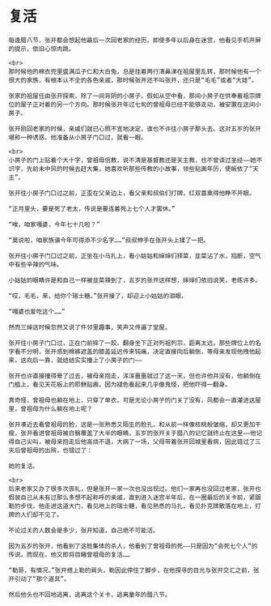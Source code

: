 # 复活
    每逢腊八节，张开都会想起他最后一次回老家的经历，即使多年以后身在迷宫，他看见手机开屏的提示，依旧心惊肉跳。
    
    <br>
    那时候他的棉衣兜里盛满瓜子仁和大白兔，总是挂着两行清鼻涕在祖屋里乱转，那时候他有一个很大的家族，有根本认不全的各色亲戚，那时候张开还不叫张开，还只是“毛毛”或者“大娃”。
    
    张家的祖屋任由张开探索，除了一间背阴的小房子，假如从空中看，那间小房子在供奉着祖宗牌位的屋子正对着的另一个方向。那时候张开年过七旬的曾祖母已经不能够走动，被安置在这间小房子。
    
    张开刚回老家的时候，亲戚们就已心照不宣地决定，谁也不许往小房子那头去。这对五岁的张开堪称一种诱惑，他准备从小房子门口过，就看一眼。

    <br>
    小房子的门上贴着个大十字，曾祖母信教，说不清是基督教还是天主教，也不曾读过圣经——她不识字，先前未中风的时候去赶大集，她喜欢听那些传教的小故事，领些贴画年历，便皈依了“天主”。
    
    张开往小房子门口过之前，正歪在父亲边上，看父亲和叔伯们打牌，红双喜熏得他睁不开眼。
    
    “正月里头，要是死了老太，传说是要连着死上七个人才罢休。”
    
    “唉，咱家嘎婆，今年七十几啦？”
    
    “莫说啦，咱家族谱今年可得添不少名字……”叔叔伸手在张开头上揉了一把。
    
    张开往小房子门口过之前，正坐在小马扎上，看小姑姑和婶婶们择菜，韭菜沾了水，掐断，空气中有些辛辣的气味。
    
    小姑姑的眼睛许是和自己一样被韭菜辣到了，五岁的张开这样想，婶婶们依旧说笑，老练许多。
    
    “哎，毛毛，来，给你个瑞士糖。”张开接了，却迎上小姑姑的泪眼，
    
    “嘎婆也爱吃这个……”
    
    然而三婶这时候忽然又说了件邻里趣事，笑声又传遍了堂屋。
    
    张开往小房子门口过，正在门前摔了一跤，翻身坐下正对列祖列宗，距离太远，那些牌位上的名字看不分明，张开感到棉裤遮盖的膝盖延迟传来钝痛，决定直接向后躺倒，等母亲发现他拽他起来，这向后一靠，就结结实实撞上了小房子的门——
    
    张开也许直接撞得晕了过去，被母亲抱走，浑浑噩噩就过了这一天，但也许他并没有，他躺倒在门槛上，看见天花板上的耶稣贴画，因为褪色看起来几乎像鬼怪，把他吓得一翻身。
    
    真奇怪，曾祖母也躺在地上，只穿了单衣，可是无论小房子的门关了没有，风都会一直灌进这屋里，曾祖母为什么躺在地上呢？
    
    张开凑近去看曾祖母的脸，这是一张熟悉又陌生的脸孔，和从前一样像核桃般皱缩，却又更加干瘦，张开看进曾祖母被白翳覆盖了大半的眼睛，五岁的张开关于腊八的记忆就终止在这里——他记得自己尖叫，被母亲抱走后他高烧不退，大病了一场，父母带着张开回城里看病，因此错过了三天后曾祖母的出殡，也错过了：
    
    她的复活。

    <br>
    后来老家又办了很多次丧礼，但是张开一家一次也没出现过。他们一家再也没回过老家，张开也假装自己从未有过那么多想不起称呼的亲戚，直到进入迷宫半年后，在一圈最后的关卡前，紧跟勒的步伐，他走进这道大门，看见地上的瑞士糖，看见熟悉的马扎，看见扑克牌散落在地上，打牌的人们却不见了。
    
    不论过关的人数会是多少，张开知道，自己绝不可能活。
    
    因为五岁的张开，他看到了这桩集体的杀人，他看到了曾祖母的死——只是因为“会死七个人“的传说。而现在，他又即将目睹曾祖母的复活……
    
    “勒哥，有情况。”张开搭上勒的肩头，勒因此停住了脚步，在他探寻的目光与张开交汇之前，张开引动了“那个道具”。
    
    然后他头也不回地逃离，逃离这个关卡，逃离童年的腊八节。
